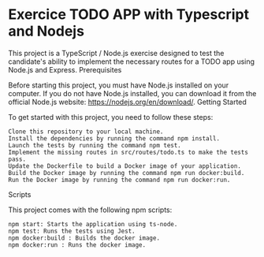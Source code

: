# Exercice TODO APP with Typescript and Nodejs

This project is a TypeScript / Node.js exercise designed to test the candidate's ability to implement the necessary routes for a TODO app using Node.js and Express.
Prerequisites

Before starting this project, you must have Node.js installed on your computer. If you do not have Node.js installed, you can download it from the official Node.js website: https://nodejs.org/en/download/.
Getting Started

To get started with this project, you need to follow these steps:

    Clone this repository to your local machine.
    Install the dependencies by running the command npm install.
    Launch the tests by running the command npm test.
    Implement the missing routes in src/routes/todo.ts to make the tests pass.
    Update the Dockerfile to build a Docker image of your application.
    Build the Docker image by running the command npm run docker:build.
    Run the Docker image by running the command npm run docker:run.

Scripts

This project comes with the following npm scripts:

    npm start: Starts the application using ts-node.
    npm test: Runs the tests using Jest.
    npm docker:build : Builds the docker image.
    npm docker:run : Runs the docker image.

